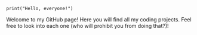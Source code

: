 ```
print("Hello, everyone!")
```

Welcome to my GitHub page! Here you will find all my coding projects. Feel free to look into each one (who will prohibit you from doing that?)!
